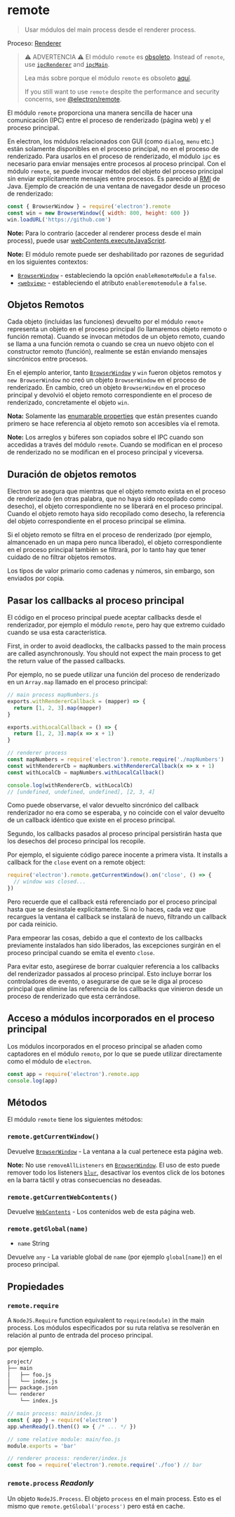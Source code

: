 # remote

> Usar módulos del main process desde el renderer process.

Proceso: [Renderer](../glossary.md#renderer-process)

> ⚠️ ADVERTENCIA ⚠️ El módulo  `remote` es [obsoleto](https://github.com/electron/electron/issues/21408). Instead of `remote`, use [`ipcRenderer`](ipc-renderer.md) and [`ipcMain`](ipc-main.md).
> 
> Lea más sobre porque el módulo `remote` es obsoleto [aquí](https://medium.com/@nornagon/electrons-remote-module-considered-harmful-70d69500f31).
> 
> If you still want to use `remote` despite the performance and security concerns, see [@electron/remote](https://github.com/electron/remote).

El módulo `remote` proporciona una manera sencilla de hacer una comunicación (IPC) entre el proceso de renderizado (página web) y el proceso principal.

En electron, los módulos relacionados con GUI (como `dialog`, `menu` etc.) están solamente disponibles en el proceso principal, no en el proceso de renderizado. Para usarlos en el proceso de renderizado, el módulo `ipc` es necesario para enviar mensajes entre procesos al proceso principal. Con el módulo `remote`, se puede invocar métodos del objeto del proceso principal sin enviar explícitamente mensajes entre procesos. Es parecido al [RMI][rmi] de Java. Ejemplo de creación de una ventana de navegador desde un proceso de renderizado:

```javascript
const { BrowserWindow } = require('electron').remote
const win = new BrowserWindow({ width: 800, height: 600 })
win.loadURL('https://github.com')
```

**Note:** Para lo contrario (acceder al renderer process desde el main process), puede usar [webContents.executeJavaScript](web-contents.md#contentsexecutejavascriptcode-usergesture).

**Note:** El módulo remote puede ser deshabilitado por razones de seguridad en los siguientes contextos:

- [`BrowserWindow`](browser-window.md) - estableciendo la opción `enableRemoteModule` a `false`.
- [`<webview>`](webview-tag.md) - estableciendo el atributo `enableremotemodule` a `false`.

## Objetos Remotos

Cada objeto (incluidas las funciones) devuelto por el módulo `remote` representa un objeto en el proceso principal (lo llamaremos objeto remoto o función remota). Cuando se invocan métodos de un objeto remoto, cuando se llama a una función remota o cuando se crea un nuevo objeto con el constructor remoto (función), realmente se están enviando mensajes sincrónicos entre procesos.

En el ejemplo anterior, tanto [`BrowserWindow`](browser-window.md) y `win` fueron objetos remotos y `new BrowserWindow` no creó un objeto `BrowserWindow` en el proceso de renderizado. En cambio, creó un objeto `BrowserWindow` en el proceso principal y devolvió el objeto remoto correspondiente en el proceso de renderizado, concretamente el objeto `win`.

**Nota:** Solamente las [enumarable properties][enumerable-properties] que están presentes cuando primero se hace referencia al objeto remoto son accesibles vía el remota.

**Note:** Los arreglos y búferes son copiados sobre el IPC cuando son accedidas a través del módulo `remote`. Cuando se modifican en el proceso de renderizado no se modifican en el proceso principal y viceversa.

## Duración de objetos remotos

Electron se asegura que mientras que el objeto remoto exista en el proceso de renderizado (en otras palabra, que no haya sido recopilado como desecho), el objeto correspondiente no se liberará en el proceso principal. Cuando el objeto remoto haya sido recopilado como desecho, la referencia del objeto correspondiente en el proceso principal se elimina.

Si el objeto remoto se filtra en el proceso de renderizado (por ejemplo, almancenado en un mapa pero nunca liberado), el objeto correspondiente en el proceso principal también se filtrará, por lo tanto hay que tener cuidado de no filtrar objetos remotos.

Los tipos de valor primario como cadenas y números, sin embargo, son enviados por copia.

## Pasar los callbacks al proceso principal

El código en el proceso principal puede aceptar callbacks desde el renderizador, por ejemplo el módulo `remote`, pero hay que extremo cuidado cuando se usa esta característica.

First, in order to avoid deadlocks, the callbacks passed to the main process are called asynchronously. You should not expect the main process to get the return value of the passed callbacks.

Por ejemplo, no se puede utilizar una función del proceso de renderizado en un `Array.map` llamado en el proceso principal:

```javascript
// main process mapNumbers.js
exports.withRendererCallback = (mapper) => {
  return [1, 2, 3].map(mapper)
}

exports.withLocalCallback = () => {
  return [1, 2, 3].map(x => x + 1)
}
```

```javascript
// renderer process
const mapNumbers = require('electron').remote.require('./mapNumbers')
const withRendererCb = mapNumbers.withRendererCallback(x => x + 1)
const withLocalCb = mapNumbers.withLocalCallback()

console.log(withRendererCb, withLocalCb)
// [undefined, undefined, undefined], [2, 3, 4]
```

Como puede observarse, el valor devuelto sincrónico del callback renderizador no era como se esperaba, y no coincide con el valor devuelto de un callback idéntico que existe en el proceso principal.

Segundo, los callbacks pasados al proceso principal persistirán hasta que los desechos del proceso principal los recopile.

Por ejemplo, el siguiente código parece inocente a primera vista. It installs a callback for the `close` event on a remote object:

```javascript
require('electron').remote.getCurrentWindow().on('close', () => {
  // window was closed...
})
```

Pero recuerde que el callback está referenciado por el proceso principal hasta que se desinstale explícitamente. Si no lo haces, cada vez que recargues la ventana el callback se instalará de nuevo, filtrando un callback por cada reinicio.

Para empeorar las cosas, debido a que el contexto de los callbacks previamente instalados han sido liberados, las excepciones surgirán en el proceso principal cuando se emita el evento `close`.

Para evitar esto, asegúrese de borrar cualquier referencia a los callbacks del renderizador passados al proceso principal. Esto incluye borrar los controladores de evento, o asegurarse de que se le diga al proceso principal que elimine las referencia de los callbacks que vinieron desde un proceso de renderizado que esta cerrándose.

## Acceso a módulos incorporados en el proceso principal

Los módulos incorporados en el proceso principal se añaden como captadores en el módulo `remoto`, por lo que se puede utilizar directamente como el módulo de `electron`.

```javascript
const app = require('electron').remote.app
console.log(app)
```

## Métodos

El módulo `remote` tiene los siguientes métodos:

### `remote.getCurrentWindow()`

Devuelve [`BrowserWindow`](browser-window.md) - La ventana a la cual pertenece esta página web.

**Note:** No use `removeAllListeners` en [`BrowserWindow`](browser-window.md). El uso de esto puede remover todo los listeners [`blur`](https://developer.mozilla.org/en-US/docs/Web/Events/blur), desactivar los eventos click de los botones en la barra táctil y otras consecuencias no deseadas.

### `remote.getCurrentWebContents()`

Devuelve [`WebContents`](web-contents.md) - Los contenidos web de esta página web.

### `remote.getGlobal(name)`

* `name` String

Devuelve `any` - La variable global de `name` (por ejemplo `global[name]`) en el proceso principal.

## Propiedades

### `remote.require`

A `NodeJS.Require` function equivalent to `require(module)` in the main process. Los módulos especificados por su ruta relativa se resolverán en relación al punto de entrada del proceso principal.

por ejemplo.

```sh
project/
├── main
│   ├── foo.js
│   └── index.js
├── package.json
└── renderer
    └── index.js
```

```js
// main process: main/index.js
const { app } = require('electron')
app.whenReady().then(() => { /* ... */ })
```

```js
// some relative module: main/foo.js
module.exports = 'bar'
```

```js
// renderer process: renderer/index.js
const foo = require('electron').remote.require('./foo') // bar
```

### `remote.process` _Readonly_

Un objeto `NodeJS.Process`.  El objeto `process` en el main process. Esto es el mismo que `remote.getGlobal('process')` pero está en cache.

[rmi]: https://en.wikipedia.org/wiki/Java_remote_method_invocation
[enumerable-properties]: https://developer.mozilla.org/en-US/docs/Web/JavaScript/Enumerability_and_ownership_of_properties
